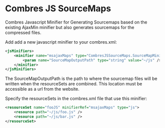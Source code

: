Combres JS SourceMaps
===================

Combres Javascript Minifier for Generating Sourcemaps based on the existing AjaxMin minifier but also generates sourcemaps for the compressed files.

Add add a new javascript minifier to your combres.xml:

```XML
<jsMinifiers>
    <minifier name="msajaxMaps" type="CombresJSSourceMaps.SourceMapMinifier, CombresJSSourceMaps" binderType="Combres.Binders.SimpleObjectBinder, Combres">
        <param name="SourceMapOutputPath" type="string" value="~/js" />
    </minifier>
</jsMinifiers>
```

The SourceMapOutputPath is the path to where the sourcemap files will be written when the resourceSets are combined. This location must be accessible as a url from the website.

Specify the resourceSets in the combres.xml file that use this minifier:

```XML
<resourceSet name="fooJS" minifierRef="msajaxMaps" type="js">
    <resource path="~/js/foo.js" />
    <resource path="~/js/bar.js" />
</resourceSet>
```
